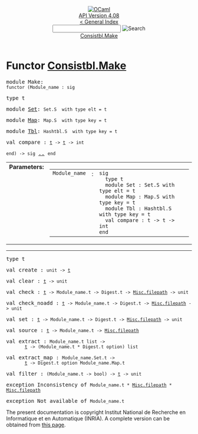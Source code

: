 <!-- ((! set title API !)) ((! set documentation !)) ((! set api !)) ((! set nobreadcrumb !)) -->
<div class="api"><header><nav class="toc brand"><a class="brand" href="https://ocaml.org/"><img src="colour-logo-gray.svg" class="svg" alt="OCaml"></a></nav><nav class="toc"><div class="toc_version"><a href="/docs" id="version-select">API Version 4.08</a></div><a href="index.html">&lt; General Index</a><div class="api_search"><input type="text" name="apisearch" id="api_search" oninput="mySearch(false);" onkeypress="this.oninput();" onclick="this.oninput();" onpaste="this.oninput();">
<img src="search_icon.svg" alt="Search" class="svg" onclick="mySearch(false)"></div>
<div id="search_results"></div><div class="toc_title"><a href="#top">Consistbl.Make</a></div><ul></ul></nav></header>

<h1>Functor <a href="type_Consistbl.Make.html">Consistbl.Make</a></h1>

<pre><span id="MODULEMake"><span class="keyword">module</span> Make</span>: <div class="sig_block"><code class="code"><span class="keyword">functor</span>&nbsp;(</code><code class="code"><span class="constructor">Module_name</span></code><code class="code">&nbsp;:&nbsp;</code><code class="code"><span class="keyword">sig</span></code></div></pre><div class="sig_block">
<pre><span id="TYPEt"><span class="keyword">type</span> <code class="type"></code>t</span> </pre>


<pre><span id="MODULESet"><span class="keyword">module</span> <a href="Consistbl.Make.Set.html">Set</a></span>: <code class="type">Set.S</code><code class="type">  with type elt = t</code></pre>
<pre><span id="MODULEMap"><span class="keyword">module</span> <a href="Consistbl.Make.Map.html">Map</a></span>: <code class="type">Map.S</code><code class="type">  with type key = t</code></pre>
<pre><span id="MODULETbl"><span class="keyword">module</span> <a href="Consistbl.Make.Tbl.html">Tbl</a></span>: <code class="type">Hashtbl.S</code><code class="type">  with type key = t</code></pre>
<pre><span id="VALcompare"><span class="keyword">val</span> compare</span> : <code class="type"><a href="Consistbl.Make.html#TYPEt">t</a> -&gt; <a href="Consistbl.Make.html#TYPEt">t</a> -&gt; int</code></pre></div><pre><code class="code"><span class="keyword">end</span></code><code class="code">)&nbsp;<span class="keywordsign">-&gt;</span>&nbsp;</code><code class="code"><span class="keyword">sig</span></code> <a href="Consistbl.Make.html">..</a> <code class="code"><span class="keyword">end</span></code></pre><table border="0" cellpadding="3" width="100%">
<tbody><tr>
<td align="left" valign="top" width="1%%"><b>Parameters: </b></td>
<td>
<table class="paramstable">
<tbody><tr>
<td align="center" valign="top" width="15%">
<code>Module_name</code></td>
<td align="center" valign="top">:</td>
<td><code class="type">sig
  type t
  module Set : Set.S with type elt = t
  module Map : Map.S with type key = t
  module Tbl : Hashtbl.S with type key = t
  val compare : t -&gt; t -&gt; int
end</code>
</td></tr></tbody></table>
</td>
</tr>
</tbody></table>
<hr width="100%">

<pre><span id="TYPEt"><span class="keyword">type</span> <code class="type"></code>t</span> </pre>


<pre><span id="VALcreate"><span class="keyword">val</span> create</span> : <code class="type">unit -&gt; <a href="Consistbl.Make.html#TYPEt">t</a></code></pre>
<pre><span id="VALclear"><span class="keyword">val</span> clear</span> : <code class="type"><a href="Consistbl.Make.html#TYPEt">t</a> -&gt; unit</code></pre>
<pre><span id="VALcheck"><span class="keyword">val</span> check</span> : <code class="type"><a href="Consistbl.Make.html#TYPEt">t</a> -&gt; Module_name.t -&gt; Digest.t -&gt; <a href="Misc.html#TYPEfilepath">Misc.filepath</a> -&gt; unit</code></pre>
<pre><span id="VALcheck_noadd"><span class="keyword">val</span> check_noadd</span> : <code class="type"><a href="Consistbl.Make.html#TYPEt">t</a> -&gt; Module_name.t -&gt; Digest.t -&gt; <a href="Misc.html#TYPEfilepath">Misc.filepath</a> -&gt; unit</code></pre>
<pre><span id="VALset"><span class="keyword">val</span> set</span> : <code class="type"><a href="Consistbl.Make.html#TYPEt">t</a> -&gt; Module_name.t -&gt; Digest.t -&gt; <a href="Misc.html#TYPEfilepath">Misc.filepath</a> -&gt; unit</code></pre>
<pre><span id="VALsource"><span class="keyword">val</span> source</span> : <code class="type"><a href="Consistbl.Make.html#TYPEt">t</a> -&gt; Module_name.t -&gt; <a href="Misc.html#TYPEfilepath">Misc.filepath</a></code></pre>
<pre><span id="VALextract"><span class="keyword">val</span> extract</span> : <code class="type">Module_name.t list -&gt;<br>       <a href="Consistbl.Make.html#TYPEt">t</a> -&gt; (Module_name.t * Digest.t option) list</code></pre>
<pre><span id="VALextract_map"><span class="keyword">val</span> extract_map</span> : <code class="type">Module_name.Set.t -&gt;<br>       <a href="Consistbl.Make.html#TYPEt">t</a> -&gt; Digest.t option Module_name.Map.t</code></pre>
<pre><span id="VALfilter"><span class="keyword">val</span> filter</span> : <code class="type">(Module_name.t -&gt; bool) -&gt; <a href="Consistbl.Make.html#TYPEt">t</a> -&gt; unit</code></pre>
<pre><span id="EXCEPTIONInconsistency"><span class="keyword">exception</span> Inconsistency</span> <span class="keyword">of</span> <code class="type">Module_name.t * <a href="Misc.html#TYPEfilepath">Misc.filepath</a> * <a href="Misc.html#TYPEfilepath">Misc.filepath</a></code></pre>

<pre><span id="EXCEPTIONNot_available"><span class="keyword">exception</span> Not_available</span> <span class="keyword">of</span> <code class="type">Module_name.t</code></pre>

<div class="copyright">The present documentation is copyright Institut National de Recherche en Informatique et en Automatique (INRIA). A complete version can be obtained from <a href="http://caml.inria.fr/pub/docs/manual-ocaml/">this page</a>.</div></div>